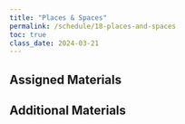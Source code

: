 ```yaml
---
title: "Places & Spaces"
permalink: /schedule/18-places-and-spaces
toc: true
class_date: 2024-03-21
---
```


## Assigned Materials

## Additional Materials


